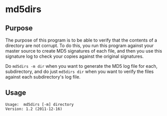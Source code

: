 # md5dirs

## Purpose

The purpose of this program is to be able to verify that the contents of a
directory are not corrupt.  To do this, you run this program against your
master source to create MD5 signatures of each file, and then you use this
signature log to check your copies against the original signatures.

Do `md5dirs -m dir` when you want to generate the MD5 log file for each,
subdirectory, and do just `md5dirs dir` when you want to verify the files
against each subdirectory's log file.

## Usage

```
Usage:  md5dirs [-m] directory
Version: 1.2 (2011-12-16)
```
